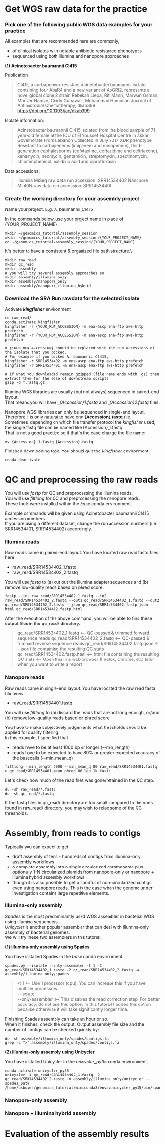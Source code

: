 
# Get WGS raw data for the practice

### Pick one of the following public WGS data examples for your practice

All examples that are recommended here are commonly,
- of clinical isolates with notable antibiotic resistance phenotypes
- sequenced using both illumina and nanopore approaches


**(1) Acinetobacter baumannii Cl415**

Publication:
> Cl415, a carbapenem-resistant Acinetobacter baumannii isolate containing four AbaR4 and a new variant of AbGRI2, represents a novel global clone 2 strain 
> Rebekah Liepa, Riti Mann, Marwan Osman, Monzer Hamze, Cindy Gunawan, Mohammad Hamidian
> Journal of Antimicrobial Chemotherapy, dkab399
> https://doi.org/10.1093/jac/dkab399

Isolate information:
> Acinetobacter baumannii Cl415
> Isolated from the blood sample of 71-year-old female at the ICU of El Youssef Hospital Centre in Akkar Governorate
> From Lebanon
> Collected in July 2017
> XDR phenotype
> Resistant to carbapenems (imipenem and meropenem), third-generation cephalosporins (cefotaxime, ceftazidime and ceftriaxone), kanamycin, neomycin, gentamicin, streptomycin, spectinomycin, chloramphenicol, nalidixic acid and ciprofloxacin

Data accessions:
> Illumina MiSeq raw data run accession: SRR14534402
> Nanopore MinION raw data run accession: SRR14534401



### Create the working directory for your assembly project

Name your project. E.g. A_baumannii_Cl415

In the commands below, use your project name in place of {YOUR_PROJECT_NAME}

```
mkdir ~/genomics_tutorial/assembly_session
mkdir ~/genomics_tutorial/assembly_session/{YOUR_PROJECT_NAME}
cd ~/genomics_tutorial/assembly_session/{YOUR_PROJECT_NAME}
```

It's better to have a consistent & organized file path structure.\

```
mkdir raw_read
mkdir qc_read
mkdir assembly
# you will try several assembly approaches so
mkdir assembly/illumina_only
mkdir assembly/nanopore_only
mkdir assembly/nanopore_illumina_hybrid
```


### Download the SRA Run rawdata for the selected isolate

Activate __*kingfisher*__ environment

```
cd raw_read/
conda activate kingfisher
kingfisher -r {YOUR_RUN_ACCESSION} -m ena-ascp ena-ftp aws-http prefetch
kingfisher -r {YOUR_RUN_ACCESSION} -m ena-ascp ena-ftp aws-http prefetch

# {YOUR_RUN_ACCESSION} should be replaced with the run accessions of the isolate that you picked.
# For example if you picked A. baumannii Cl415,
kingfisher -r SRR14534402 -m ena-ascp ena-ftp aws-http prefetch
kingfisher -r SRR14534401 -m ena-ascp ena-ftp aws-http prefetch

# If what you downloaded remain gzipped (file name ends with .gz) then extract them for the ease of downstream scripts
gzip -d *.fastq.gz
```

Illumina WGS libraries are usually (but not always) sequenced in paired-end layout.\
That means you will have __{Accession}_1.fastq__ and __{Accession}_2.fastq__ files.

Nanopore WGS libraries can only be sequenced in single-end layout.\
Therefore it is only natural to have one __{Accession}.fastq__ file.\
Sometimes, depending on which file transfer protocol the _kingfisher_ used, the single fastq file can be named like {Accession}_1.fastq\
That is not a good practice so if that's the case change the file name:

```
mv {Accession}_1.fastq {Accession}.fastq
```

Finished downloading task. You should quit the _kingfisher_ environment.
```
conda deactivate
```


# QC and preprocessing the raw reads

You will use *fastp* for QC and preprocessing the illumina reads.\
You will use *filtlong* for QC and preprocessing the nanopore reads.\
These tools were installed within the _base_ conda environment.

Example commands will be given using Acinetobacter baumannii Cl415 accession numbers.\
If you are using a different dataset, change the run accession numbers (i.e. SRR14534401, SRR14534402) accordingly.

### Illumina reads

Raw reads came in paired-end layout. You have located raw read fastq files here:
- raw_read/SRR14534402_1.fastq
- raw_read/SRR14534402_2.fastq

You will use *fastq* to (a) cut out the illumina adapter sequences and (b) remove low-quality reads based on phred score.

```
fastp --in1 raw_read/SRR14534402_1.fastq --in2 raw_read/SRR14534402_2.fastq --out1 qc_read/SRR14534402_1.fastq --out2 qc_read/SRR14534402_2.fastq --json qc_read/SRR14534402.fastp.json --html qc_read/SRR14534402.fastp.html
```

After the execution of the above command, you will be able to find these output files in the qc_read/ directory.
> qc_read/SRR14534402_1.fastq  <-- QC-passed & trimmed forward sequence reads
> qc_read/SRR14534402_2.fastq  <-- QC-passed & trimmed reverse sequence reads
> qc_read/SRR14534402.fastp.json  <-- json file containing the resulting QC stats
> qc_read/SRR14534402.fastp.html  <-- html file containing the resulting QC stats <-- Open this in a web browser (Firefox, Chrome, etc) later when you want to write a report 

### Nanopore reads

Raw reads came in single-end layout. You have located the raw read fasta file here:
- raw_read/SRR14534401.fastq

You will use *filtlong* to (a) discard the reads that are not long enough, or/and (b) remove low-quality reads based on phred score.

You have to make subjectively judgements what thresholds should be applied for quality filtering.\
In this example, I specified that 
- reads have to be at least 1000 bp or longer (--min_length)
- reads have to be expected to have 80% or greater expected accuracy of the basecalls (--min_mean_q)

```
filtlong --min_length 1000 --min_mean_q 80 raw_read/SRR14534401.fastq > qc_read/SRR14534401.mean_phred_80_len_1k.fastq
```


Let's check how much of the read files was gone/retained in the QC step.
```
du -sh raw_read/*.fastq
du -sh qc_read/*.fastq
```

If the fastq files in qc_read/ directory are too small compared to the ones found in raw_read/ directory, you may wish to relax some of the QC thresholds.



# Assembly, from reads to contigs

Typically you can expect to get 
- draft assembly of tens - hundreds of contigs from illumina-only assembly workflows
- a complete assembly into a single circularized chromosome plus optionally 1-N circularized plamids from nanopore-only or nanopore + illumina hybrid assembly workflows
- though it is also possible to get a handful of non-circularized contigs even using nanopore reads. This is the case when the genome under investigation contains large repetitive elements.


### Illumina-only assembly

*Spades* is the most predominantly used WGS assembler in bacterial WGS using illumina sequencers.\
*Unicycler* is another popular assembler that can deal with illumina-only assembly of bacterial genomes.\
We will try these two assemblers in this tutorial.

**(1) illumina-only assembly using Spades**

You have installed Spades in the _base_ conda environment.

```
spades.py --isolate --only-assembler -t 1 -1 qc_read/SRR14534402_1.fastq -2 qc_read/SRR14534402_2.fastq -o assembly/illumina_only/spades
```

> -t 1    <-- Use 1 processor (cpu); You can increase this if you have multiple processors.\
> --isolate\
> --only-assembler  <-- This disables the read correction step. For better accuracy, do not use this option. In this tutorial I added this option because otherwise it will take significantly longer time.

Finishing Spades assembly can take an hour or so.\
When it finishes, check the output. Output assembly file size and the number of contigs can be checked quickly by:

```
du -sh assembly/illumina_only/spades/contigs.fa
grep -c ">" assembly/illumina_only/spades/contigs.fa
```


**(2) illumina-only assembly using Unicycler**

You have installed Unicycler in the _unicycler_py35_ conda environment.

```
conda activate unicycler_py35
unicycler -1 qc_read/SRR14534402_1.fastq -2 qc_read/SRR14534402_2.fastq -o assembly/illumina_only/unicycler --spades_path /home/osboxes/genomics_tutorial/miniconda3/envs/unicycler_py35/bin/spades.py
```


### Nanopore-only assembly



### Nanopore + Illumina hybrid assembly




# Evaluation of the assembly results
